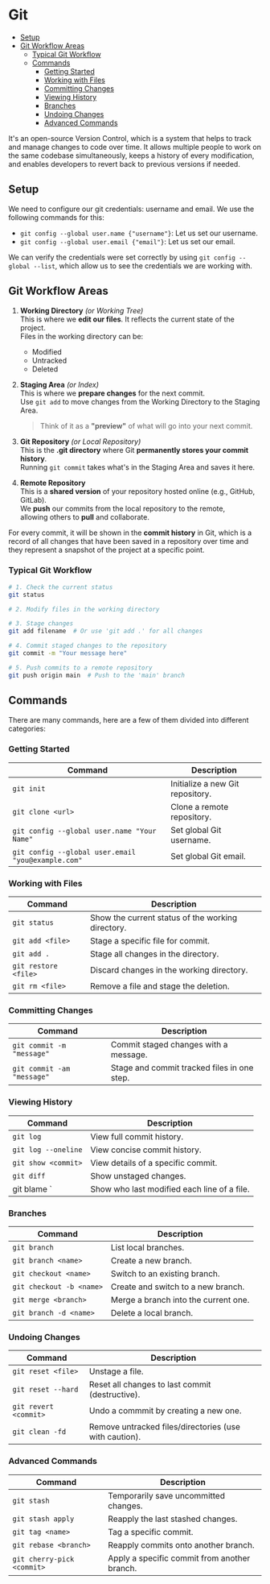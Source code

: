 # Git

- [Setup](#setup)
- [Git Workflow Areas](#git-workflow-areas)
  - [Typical Git Workflow](#typical-git-workflow)
  - [Commands](#commands)
    - [Getting Started](#getting-started)
    - [Working with Files](#working-with-files)
    - [Committing Changes](#committing-changes)
    - [Viewing History](#viewing-history)
    - [Branches](#branches)
    - [Undoing Changes](#undoing-changes)
    - [Advanced Commands](#advanced-commands)

It's an open-source Version Control, which is a system that helps to track and manage changes to code over time. It allows multiple people to work on the same codebase simultaneously, keeps a history of every modification, and enables developers to revert back to previous versions if needed.

## Setup

We need to configure our git credentials: username and email. We use the following commands for this:
* `git config --global user.name {"username"}`: Let us set our username.
* `git config --global user.email {"email"}`: Let us set our email.

We can verify the credentials were set correctly by using `git config --global --list`, which allow us to see the credentials we are working with.

## Git Workflow Areas

1. **Working Directory** *(or Working Tree)*  
   This is where we **edit our files**. It reflects the current state of the project.  
   Files in the working directory can be:
    - Modified
    - Untracked
    - Deleted

2. **Staging Area** *(or Index)*  
   This is where we **prepare changes** for the next commit.  
   Use `git add` to move changes from the Working Directory to the Staging Area.
   > Think of it as a **"preview"** of what will go into your next commit.

3. **Git Repository** *(or Local Repository)*  
   This is the **.git directory** where Git **permanently stores your commit history**.  
   Running `git commit` takes what's in the Staging Area and saves it here.

4. **Remote Repository**  
   This is a **shared version** of your repository hosted online (e.g., GitHub, GitLab).  
   We **push** our commits from the local repository to the remote,  
   allowing others to **pull** and collaborate.

For every commit, it will be shown in the **commit history** in Git, which is a record of all changes that have been saved in a repository over time and they represent a snapshot of the project at a specific point.

### Typical Git Workflow

```bash
# 1. Check the current status
git status

# 2. Modify files in the working directory

# 3. Stage changes
git add filename  # Or use 'git add .' for all changes

# 4. Commit staged changes to the repository
git commit -m "Your message here"

# 5. Push commits to a remote repository
git push origin main  # Push to the 'main' branch
```

## Commands

There are many commands, here are a few of them divided into different categories:

### Getting Started
| Command                                            | Description                      |
|----------------------------------------------------|----------------------------------|
| `git init`                                         | Initialize a new Git repository. |
| `git clone <url>`                                  | Clone a remote repository.       |
| `git config --global user.name "Your Name"`        | Set global Git username.         |
| `git config --global user.email "you@example.com"` | Set global Git email.            |

### Working with Files

| Command | Description                                       |
|---------|---------------------------------------------------|
| `git status` | Show the current status of the working directory. |
| `git add <file>` | Stage a specific file for commit.                 |
| `git add .` | Stage all changes in the directory.               |
| `git restore <file>` | Discard changes in the working directory.         |
| `git rm <file>`| Remove a file and stage the deletion.             |

### Committing Changes

| Command | Description                                 |
|---------|---------------------------------------------|
| `git commit -m "message"` | Commit staged changes with a message.       |
| `git commit -am "message"` | Stage and commit tracked files in one step. |

### Viewing History
| Command              | Description |
|----------------------|-------------|
| `git log`            | View full commit history. |
| `git log --oneline`  | View concise commit history. |
| `git show <commit>`  | View details of a specific commit. |
| `git diff` | Show unstaged changes. |
| git blame <file>` | Show who last modified each line of a file. |

### Branches
| Command               | Description |
|-----------------------|-------------|
| `git branch`          | List local branches. | 
| `git branch <name>`   | Create a new branch. |
| `git checkout <name>` | Switch to an existing branch. |
| `git checkout -b <name>` | Create and switch to a new branch. |
| `git merge <branch>` | Merge a branch into the current one. |
| `git branch -d <name>` | Delete a local branch. |

### Undoing Changes
| Command | Description |
|---------|-------------|
| `git reset <file>` | Unstage a file. |
| `git reset --hard` | Reset all changes to last commit (destructive). |
| `git revert <commit>` | Undo a commmit by creating a new one. |
| `git clean -fd` | Remove untracked files/directories (use with caution). |

### Advanced Commands
| Command | Description |
|---------|-------------|
| `git stash` | Temporarily save uncommitted changes. |
| `git stash apply` | Reapply the last stashed changes. |
| `git tag <name>` | Tag a specific commit. |
| `git rebase <branch>` | Reapply commits onto another branch. |
| `git cherry-pick <commit>` | Apply a specific commit from another branch. |
